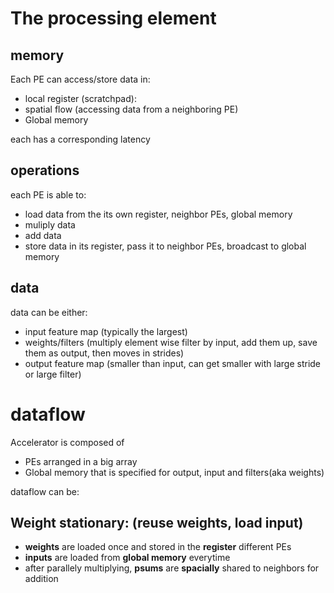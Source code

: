 # The processing element

## memory

Each PE can access/store data in:

* local register (scratchpad): 
* spatial flow (accessing data from a neighboring PE)
* Global memory

each has a corresponding latency

## operations
each PE is able to:

* load data from the its own register, neighbor PEs, global memory
* muliply data
* add data
* store data in its register, pass it to neighbor PEs, broadcast to global memory

## data
data can be either:

* input feature map (typically the largest)
* weights/filters (multiply element wise filter by input, add them up, save them as output, then moves in strides)
* output feature map (smaller than input, can get smaller with large stride or large filter)


# dataflow
Accelerator is composed of

* PEs arranged in a big array
* Global memory that is specified for output, input and filters(aka weights)

dataflow can be:
## Weight stationary: (reuse weights, load input)

* __weights__ are loaded once and stored in the __register__ different PEs
* __inputs__ are loaded from __global memory__ everytime
* after parallely multiplying, __psums__ are __spacially__ shared to neighbors for addition
